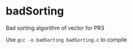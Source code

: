 # badSorting
Bad sorting algorithm of vector for PR3

Use `gcc -o badSorting badSorting.c` to compile
